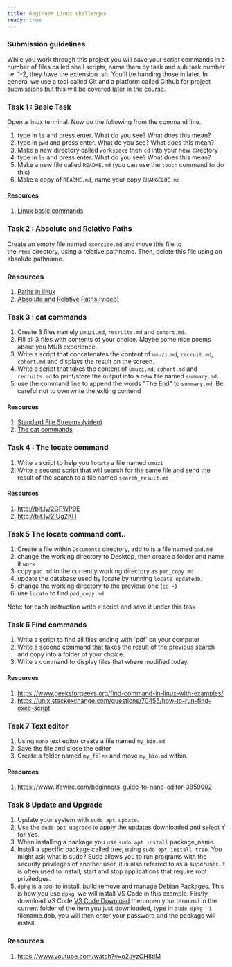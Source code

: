 ```yaml
---
title: Beginner Linux challenges
ready: true
---
```


### Submission guidelines

While you work through this project you will save your script commands in a number of files called shell scripts, name them by task and sub task number i.e. 1-2,  they have the extension .sh. You'll be handing those in later. In general we use a tool called Git and a platform called Github for project submissions but this will be covered later in the course.

### Task 1 : Basic Task

Open a linux terminal. Now do the following from the command line.

1. type in `ls` and press enter. What do you see? What does this mean?
2. type in `pwd` and press enter. What do you see? What does this mean?
3. Make a new directory called `workspace` then `cd` into your new directory
4. type in `ls` and press enter. What do you see? What does this mean?
5. Make a new file called `README.md` (you can use the `touch` command to do this)
6. Make a copy of `README.md`, name your copy `CHANGELOG.md`

#### Resources

1. [Linux basic commands](https://www.makeuseof.com/tag/an-a-z-of-linux-40-essential-commands-you-should-know/)

### Task 2 : Absolute and Relative Paths

Create an empty file named `exercise.md` and move this file to the `/tmp` directory, using a relative pathname. Then, delete this file using an absolute pathname.

### Resources

1. [Paths in linux](http://www.linfo.org/path.html)
2. [Absolute and Relative Paths (video)](https://www.youtube.com/watch?v=ephId3mYu9o)

### Task 3 : cat commands

1. Create 3 files namely `umuzi.md`, `recruits.md` and `cohort.md`.
2. Fill all 3 files with contents of your choice. Maybe some nice poems about you MUB experience.
3. Write a script that concatenates the content of `umuzi.md`, `recruit.md`, `cohort.md` and displays the result on the screen.
4. Write a script that takes the content of `umuzi.md`, `cohort.md` and `recruits.md` to print/store the output into a new file named `summary.md`.
5. use the command line to append the words "The End" to `summary.md`. Be careful not to overwrite the exiting contend

#### Resources

1. [Standard File Streams (video)](https://www.youtube.com/watch?v=shFMEJJ_fpU)
2. [The cat commands](http://www.linfo.org/cat.html)

### Task 4 : The locate command

1. Write a script to help you `locate` a file named `umuzi`
2. Write a second script that will search for the same file and send the result of the search to a file named `search_result.md`

#### Resources

1. http://bit.ly/2GPWP9E
2. http://bit.ly/2IUg2KH

### Task 5 The locate command cont..

1. Create a file within `Documents` directory, add to is a file named `pad.md`
2. change the working directory to Desktop, then create a folder and name it `work`
3. copy `pad.md` to the currently working directory as `pad_copy.md`
4. update the database used by locate by running `locate updatedb`.
5. change the working directory to the previous one (`cd -`)
6. use `locate` to find `pad_copy.md`

Note: for each instruction write a script and save it under this task

### Task 6 Find commands

1. Write a script to find all files ending with 'pdf' on your computer
2. Write a second command that takes the result of the previous search and copy into a folder of your choice.
3. Write a command to display files that where modified today.

#### Resources

1. https://www.geeksforgeeks.org/find-command-in-linux-with-examples/
2. https://unix.stackexchange.com/questions/70455/how-to-run-find-exec-script

### Task 7 Text editor

1. Using `nano` text editor create a file named `my_bio.md`
2. Save the file and close the editor
3. Create a folder named `my_files` and move `my_bio.md` within.

#### Resources

1. https://www.lifewire.com/beginners-guide-to-nano-editor-3859002

### Task 8 Update and Upgrade
1. Update your system with `sudo apt update`. 
2. Use the `sudo apt upgrade` to apply the updates downloaded and select Y for Yes. 
3. When installing a package you use `sudo apt install` package_name.
4. Install a specific package called tree; using `sudo apt install tree`.
You might ask what is sudo? Sudo allows you to run programs with the security privileges of another user, it is also referred to as a superuser. It is often used to install, start and stop applications that require root priviledges.
5. `dpkg` is a tool to install, build remove and manage Debian Packages.
This is how you use `dpkg`, we will install VS Code in this example.
Firstly download VS Code [VS Code Download](https://code.visualstudio.com/download)
then open your terminal in the current folder of the item you just downloaded, type in 
`sudo dpkg -i` filename.deb, you will then enter your password and the package will install.

### Resources
1. https://www.youtube.com/watch?v=o2JyzCH8tlM 

